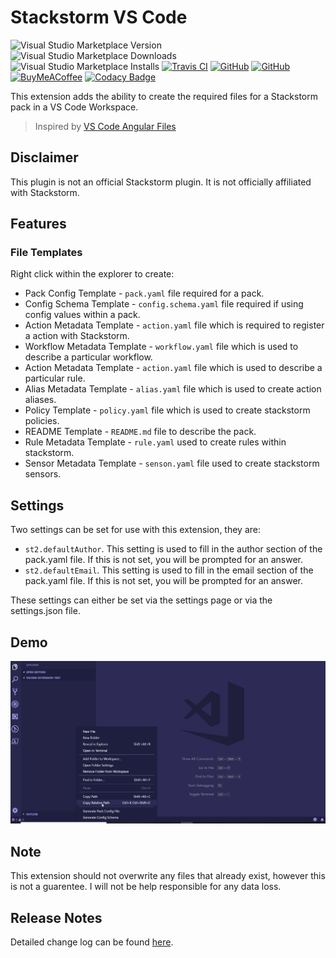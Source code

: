 # Stackstorm VS Code

![Visual Studio Marketplace Version](https://img.shields.io/visual-studio-marketplace/v/systemsmystery.stackstorm-vscode.svg?style=flat-square)
![Visual Studio Marketplace Downloads](https://img.shields.io/visual-studio-marketplace/d/systemsmystery.stackstorm-vscode.svg?style=flat-square)
![Visual Studio Marketplace Installs](https://img.shields.io/visual-studio-marketplace/i/systemsmystery.stackstorm-vscode.svg?style=flat-square)
[![Travis CI](https://img.shields.io/travis/systemsmystery/stackstorm-vscode.svg?style=flat-square)](https://travis-ci.org/user/repository)
[![GitHub](https://img.shields.io/github/issues/systemsmystery/stackstorm-vscode.svg?style=flat-square)](https://github.com/systemsmystery/stackstorm-vscode/issues)
[![GitHub](https://img.shields.io/github/release/systemsmystery/stackstorm-vscode.svg?style=flat-square)](https://github.com/systemsmystery/stackstorm-vscode/releases)
[![BuyMeACoffee](https://img.shields.io/badge/buy%20me%20a%20coffee-donate-brightgreen.svg?style=flat-square)](https://www.buymeacoffee.com/systemsmystery)
[![Codacy Badge](https://api.codacy.com/project/badge/Grade/92ac812f24fe4dffb8b78ae6f41387fa)](https://app.codacy.com/app/rj175/stackstorm-vscode?utm_source=github.com&utm_medium=referral&utm_content=systemsmystery/stackstorm-vscode&utm_campaign=Badge_Grade_Settings)

This extension adds the ability to create the required files for a Stackstorm pack in a VS Code Workspace.
 > Inspired by [VS Code Angular Files](https://github.com/ivalexa/vscode-angular2-files/)

## Disclaimer

This plugin is not an official Stackstorm plugin. It is not officially affiliated with Stackstorm.

## Features

### File Templates

Right click within the explorer to create:

*   Pack Config Template - `pack.yaml` file required for a pack.
*   Config Schema Template - `config.schema.yaml` file required if using config values within a pack.
*   Action Metadata Template - `action.yaml` file which is required to register a action with Stackstorm.
*   Workflow Metadata Template - `workflow.yaml` file which is used to describe a particular workflow.
*   Action Metadata Template - `action.yaml` file which is used to describe a particular rule.
*   Alias Metadata Template - `alias.yaml` file which is used to create action aliases.
*   Policy Template - `policy.yaml` file which is used to create stackstorm policies.
*   README Template - `README.md` file to describe the pack.
*   Rule Metadata Template - `rule.yaml` used to create rules within stackstorm.
*   Sensor Metadata Template - `senson.yaml` file used to create stackstorm sensors.

## Settings

Two settings can be set for use with this extension, they are:
*  `st2.defaultAuthor`. This setting is used to fill in the author section of the pack.yaml file. If this is not set, you will be prompted for an answer.
*  `st2.defaultEmail`. This setting is used to fill in the email section of the pack.yaml file. If this is not set, you will be prompted for an answer.

These settings can either be set via the settings page or via the settings.json file.

## Demo
![Overview](images/overview.gif)

## Note

This extension should not overwrite any files that already exist, however this is not a guarentee. I will not be help responsible for any data loss.

## Release Notes

Detailed change log can be found [here](CHANGELOG.md).
